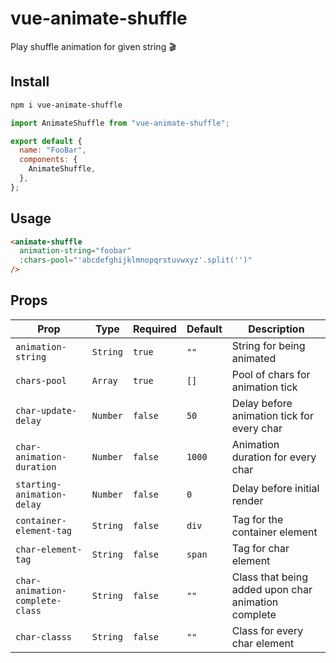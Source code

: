 # vue-animate-shuffle

Play shuffle animation for given string 🎬

## Install

```bash
npm i vue-animate-shuffle
```

```js
import AnimateShuffle from "vue-animate-shuffle";

export default {
  name: "FooBar",
  components: {
    AnimateShuffle,
  },
};
```

## Usage

```html
<animate-shuffle
  animation-string="foobar"
  :chars-pool="'abcdefghijklmnopqrstuvwxyz'.split('')"
/>
```

## Props

| Prop                            | Type     | Required | Default | Description                                         |
| ------------------------------- | -------- | -------- | ------- | --------------------------------------------------- |
| `animation-string`              | `String` | `true`   | `""`    | String for being animated                           |
| `chars-pool`                    | `Array`  | `true`   | `[]`    | Pool of chars for animation tick                    |
| `char-update-delay`             | `Number` | `false`  | `50`    | Delay before animation tick for every char          |
| `char-animation-duration`       | `Number` | `false`  | `1000`  | Animation duration for every char                   |
| `starting-animation-delay`      | `Number` | `false`  | `0`     | Delay before initial render                         |
| `container-element-tag`         | `String` | `false`  | `div`   | Tag for the container element                       |
| `char-element-tag`              | `String` | `false`  | `span`  | Tag for char element                                |
| `char-animation-complete-class` | `String` | `false`  | `""`    | Class that being added upon char animation complete |
| `char-classs`                   | `String` | `false`  | `""`    | Class for every char element                        |
